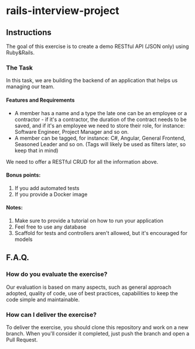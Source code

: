 # rails-interview-project

## Instructions

The goal of this exercise is to create a demo RESTful API (JSON only) using Ruby&Rails.

### The Task

In this task, we are building the backend of an application that helps us managing our team.

#### Features and Requirements
- A member has a name and a type the late one can be an employee or a contractor - if it's a contractor, the duration of the contract needs to be saved, and if it's an employee we need to store their role, for instance: Software Engineer, Project Manager and so on.
- A member can be tagged, for instance: C#, Angular, General Frontend, Seasoned Leader and so on. (Tags will likely be used as filters later, so keep that in mind)

We need to offer a RESTful CRUD for all the information above.

#### Bonus points:

1. If you add automated tests
2. If you provide a Docker image

#### Notes:

1. Make sure to provide a tutorial on how to run your application
2. Feel free to use any database
3. Scaffold for tests and controllers aren't allowed, but it's encouraged for models

## F.A.Q.

### How do you evaluate the exercise?
Our evaluation is based on many aspects, such as general approach adopted, quality of code, use of best practices, capabilities to keep the code simple and maintainable.

### How can I deliver the exercise?
To deliver the exercise, you should clone this repository and work on a new branch. When you'll consider it completed, just push the branch and open a Pull Request.